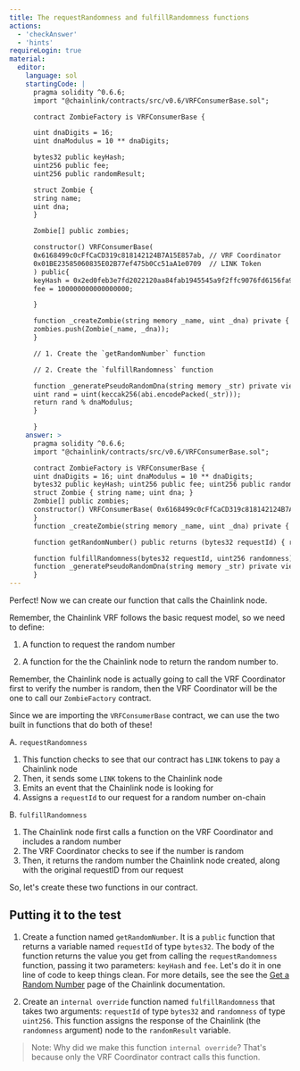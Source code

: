 ```yaml
---
title: The requestRandomness and fulfillRandomness functions
actions:
  - 'checkAnswer'
  - 'hints'
requireLogin: true
material:
  editor:
    language: sol
    startingCode: |
      pragma solidity ^0.6.6;
      import "@chainlink/contracts/src/v0.6/VRFConsumerBase.sol";

      contract ZombieFactory is VRFConsumerBase {

      uint dnaDigits = 16;
      uint dnaModulus = 10 ** dnaDigits;

      bytes32 public keyHash;
      uint256 public fee;
      uint256 public randomResult;

      struct Zombie {
      string name;
      uint dna;
      }

      Zombie[] public zombies;

      constructor() VRFConsumerBase(
      0x6168499c0cFfCaCD319c818142124B7A15E857ab, // VRF Coordinator
      0x01BE23585060835E02B77ef475b0Cc51aA1e0709  // LINK Token
      ) public{
      keyHash = 0x2ed0feb3e7fd2022120aa84fab1945545a9f2ffc9076fd6156fa96eaff4c1311;
      fee = 100000000000000000;

      }

      function _createZombie(string memory _name, uint _dna) private {
      zombies.push(Zombie(_name, _dna));
      }

      // 1. Create the `getRandomNumber` function

      // 2. Create the `fulfillRandomness` function

      function _generatePseudoRandomDna(string memory _str) private view returns (uint) {
      uint rand = uint(keccak256(abi.encodePacked(_str)));
      return rand % dnaModulus;
      }

      }
    answer: >
      pragma solidity ^0.6.6;
      import "@chainlink/contracts/src/v0.6/VRFConsumerBase.sol";

      contract ZombieFactory is VRFConsumerBase {
      uint dnaDigits = 16; uint dnaModulus = 10 ** dnaDigits;
      bytes32 public keyHash; uint256 public fee; uint256 public randomResult;
      struct Zombie { string name; uint dna; }
      Zombie[] public zombies;
      constructor() VRFConsumerBase( 0x6168499c0cFfCaCD319c818142124B7A15E857ab, // VRF Coordinator 0x01BE23585060835E02B77ef475b0Cc51aA1e0709  // LINK Token ) public{ keyHash = 0x2ed0feb3e7fd2022120aa84fab1945545a9f2ffc9076fd6156fa96eaff4c1311; fee = 100000000000000000;
      }
      function _createZombie(string memory _name, uint _dna) private { zombies.push(Zombie(_name, _dna)); }

      function getRandomNumber() public returns (bytes32 requestId) { return requestRandomness(keyHash, fee); }

      function fulfillRandomness(bytes32 requestId, uint256 randomness) internal override { randomResult = randomness; }
      function _generatePseudoRandomDna(string memory _str) private view returns (uint) { uint rand = uint(keccak256(abi.encodePacked(_str))); return rand % dnaModulus; }
      }
---
```



Perfect! Now we can create our function that calls the Chainlink node.

Remember, the Chainlink VRF follows the basic request model, so we need to define:

1. A function to request the random number

2. A function for the the Chainlink node to return the random number to.

Remember, the Chainlink node is actually going to call the VRF Coordinator first to verify the number is random, then the VRF Coordinator will be the one to call our `ZombieFactory` contract.

Since we are importing the `VRFConsumerBase` contract, we can use the two built in functions that do both of these!

A. `requestRandomness`
   1. This function checks to see that our contract has `LINK` tokens to pay a Chainlink node
   2. Then, it sends some `LINK` tokens to the Chainlink node
   3. Emits an event that the Chainlink node is looking for
   4. Assigns a `requestId` to our request for a random number on-chain

B. `fulfillRandomness`
   1. The Chainlink node first calls a function on the VRF Coordinator and includes a random number
   2. The VRF Coordinator checks to see if the number is random
   3. Then, it returns the random number the Chainlink node created, along with the original requestID from our request

So, let's create these two functions in our contract.

## Putting it to the test

1. Create a function named `getRandomNumber`. It is a `public` function that returns a variable named `requestId` of type `bytes32`. The body of the function returns the value you get from calling the `requestRandomness` function, passing it two parameters: `keyHash` and `fee`. Let's do it in one line of code to keep things clean. For more details, see the see the <a href="https://docs.chain.link/docs/get-a-random-number/" target="_blank">Get a Random Number</a> page of the Chainlink documentation.


2. Create an `internal override` function named `fulfillRandomness` that takes two arguments: `requestId` of type `bytes32` and `randomness` of type `uint256`. This function assigns the response of the Chainlink (the `randomness` argument) node to the `randomResult` variable.


> Note: Why did we make this function `internal override`? That's because only the VRF Coordinator contract calls this function.
